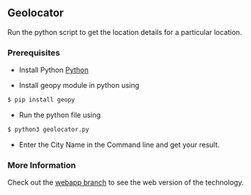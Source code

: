 ## Geolocator


Run the python script to get the location details for a particular location.


### Prerequisites

- Install Python [Python](https://python.org/)

- Install geopy module in python using
```sh
$ pip install geopy
```

- Run the python file using
```sh
$ python3 geolocator.py
```

- Enter the City Name in the Command line and get your result.



### More Information

Check out the [webapp branch](https://github.com/realitystevens/Geolocator/tree/webapp) to see the web version of the technology.